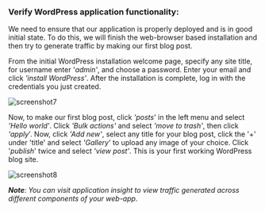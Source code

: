 ### ﻿Verify WordPress application functionality:

We need to ensure that our application is properly deployed and is in good initial state. To do this, we will finish the web-browser based installation and then try to generate traffic by making our first blog post.

From the initial WordPress installation welcome page, specify any site title, for username enter '*admin'*, and choose a password. Enter your email and click *'install WordPress'*. After the installation is complete, log in with the credentials you just created.

![screenshot7](./task3_images/verify_app_function_image31.png)

Now, to make our first blog post, click *'posts*' in the left menu and select *'Hello world'*. Click *'Bulk actions'* and select *'move to trash'*, then click *'apply*'. Now, click *'Add new'*, select any title for your blog post, click the '+' under 'title' and select *'Gallery*' to upload any image of your choice. Click '*publish*' twice and select *'view post'*. This is your first working WordPress blog site.

![screenshot8](./task3_images/verify_app_function_image32.png)

***Note***: _You can visit application insight to view traffic generated across different components of your web-app_.

